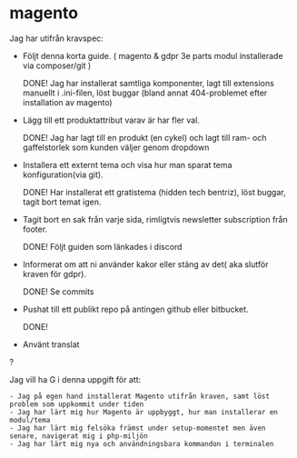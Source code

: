 # magento

Jag har utifrån kravspec: 

- Följt denna korta guide. ( magento & gdpr 3e parts modul installerade via composer/git )  

    DONE! Jag har installerat samtliga komponenter, lagt till extensions manuellt i .ini-filen, löst buggar (bland annat 404-problemet efter installation av magento)

- Lägg till ett produktattribut varav är har fler val. 
  
    DONE! Jag har lagt till en produkt (en cykel) och lagt till ram- och gaffelstorlek som kunden väljer genom dropdown

- Installera ett externt tema och visa hur man sparat tema konfiguration(via git). 

    DONE! Har installerat ett gratistema (hidden tech bentriz), löst buggar, tagit bort temat igen.

- Tagit bort en sak från varje sida, rimligtvis newsletter subscription från footer. 
    
    DONE! Följt guiden som länkades i discord

- Informerat om att ni använder kakor eller stäng av det( aka slutför kraven för gdpr). 

    DONE! Se commits
    
- Pushat till ett publikt repo på antingen github eller bitbucket. 

    DONE! 
    
- Använt translat

?

Jag vill ha G i denna uppgift för att:

    - Jag på egen hand installerat Magento utifrån kraven, samt löst problem som uppkommit under tiden
    - Jag har lärt mig hur Magento är uppbyggt, hur man installerar en modul/tema
    - Jag har lärt mig felsöka främst under setup-momentet men även senare, navigerat mig i php-miljön
    - Jag har lärt mig nya och användningsbara kommandon i terminalen
    
